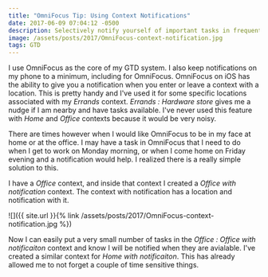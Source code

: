 ```yaml
---
title: "OmniFocus Tip: Using Context Notifications"
date: 2017-06-09 07:04:12 -0500
description: Selectively notify yourself of important tasks in frequently used contexts.
image: /assets/posts/2017/OmniFocus-context-notification.jpg
tags: GTD
---
```


I use OmniFocus as the core of my GTD system. I also keep notifications on my phone to a minimum, including for OmniFocus. OmniFocus on iOS has the ability to give you a notification when you enter or leave a context with a location. This is pretty handy and I've used it for some specific locations associated with my *Errands* context. *Errands : Hardware store* gives me a nudge if I am nearby and have tasks available. I've never used this feature with *Home* and *Office* contexts because it would be very noisy.

There are times however when I would like OmniFocus to be in my face at home or at the office. I may have a task in OmniFocus that I need to do when I get to work on Monday morning, or when I come home on Friday evening and a notification would help. I realized there is a really simple solution to this.

I have a *Office* context, and inside that context I created a *Office with notification* context. The context with notification has a location and notification with it.

![]({{ site.url }}{% link /assets/posts/2017/OmniFocus-context-notification.jpg %})

Now I can easily put a very small number of tasks in the *Office : Office with notificaiton* context and know I will be notified when they are avialable. I've created a similar context for *Home with notificaiton*. This has already allowed me to not forget a couple of time sensitive things.
